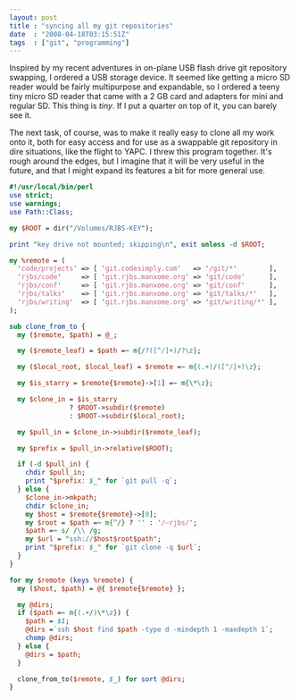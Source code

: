 ```yaml
---
layout: post
title : "syncing all my git repositories"
date  : "2008-04-18T03:15:51Z"
tags  : ["git", "programming"]
---
```

Inspired by my recent adventures in on-plane USB flash drive git repository
swapping, I ordered a USB storage device.  It seemed like getting a micro SD
reader would be fairly multipurpose and expandable, so I ordered a teeny tiny
micro SD reader that came with a 2 GB card and adapters for mini and regular
SD.  This thing is *tiny*.  If I put a quarter on top of it, you can barely see
it.

The next task, of course, was to make it really easy to clone all my work onto
it, both for easy access and for use as a swappable git repository in dire
situations, like the flight to YAPC.  I threw this program together.  It's
rough around the edges, but I imagine that it will be very useful in the
future, and that I might expand its features a bit for more general use.

```perl
#!/usr/local/bin/perl
use strict;
use warnings;
use Path::Class;

my $ROOT = dir("/Volumes/RJBS-KEY");

print "key drive not mounted; skipping\n", exit unless -d $ROOT;

my %remote = (
  'code/projects' => [ 'git.codesimply.com'   => '/git/*'        ],
  'rjbs/code'     => [ 'git.rjbs.manxome.org' => 'git/code'      ],
  'rjbs/conf'     => [ 'git.rjbs.manxome.org' => 'git/conf'      ],
  'rjbs/talks'    => [ 'git.rjbs.manxome.org' => 'git/talks/*'   ],
  'rjbs/writing'  => [ 'git.rjbs.manxome.org' => 'git/writing/*' ],
);

sub clone_from_to {
  my ($remote, $path) = @_;

  my ($remote_leaf) = $path =~ m{/?([^/]+)/?\z};

  my ($local_root, $local_leaf) = $remote =~ m{(.+)/([^/]+)\z};

  my $is_starry = $remote{$remote}->[1] =~ m{\*\z};

  my $clone_in = $is_starry
               ? $ROOT->subdir($remote)
               : $ROOT->subdir($local_root);

  my $pull_in = $clone_in->subdir($remote_leaf);

  my $prefix = $pull_in->relative($ROOT);

  if (-d $pull_in) {
    chdir $pull_in;
    print "$prefix: $_" for `git pull -q`;
  } else {
    $clone_in->mkpath;
    chdir $clone_in;
    my $host = $remote{$remote}->[0];
    my $root = $path =~ m{^/} ? '' : '/~rjbs/';
    $path =~ s/ /\\ /g;
    my $url = "ssh://$host$root$path";
    print "$prefix: $_" for `git clone -q $url`;
  }
}

for my $remote (keys %remote) {
  my ($host, $path) = @{ $remote{$remote} };

  my @dirs;
  if ($path =~ m{(.+/)\*\z}) {
    $path = $1;
    @dirs =`ssh $host find $path -type d -mindepth 1 -maxdepth 1`;
    chomp @dirs;
  } else {
    @dirs = $path;
  }

  clone_from_to($remote, $_) for sort @dirs;
}
```
